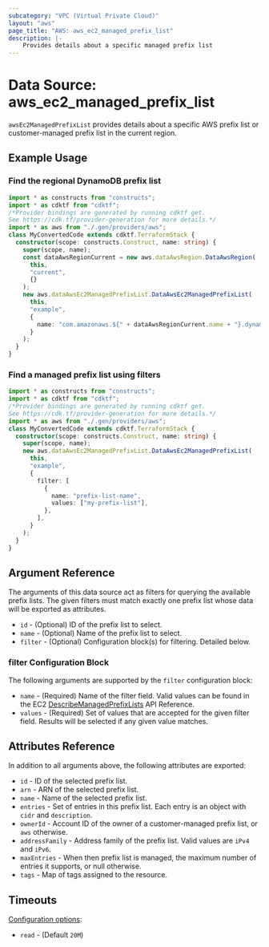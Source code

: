 ```yaml
---
subcategory: "VPC (Virtual Private Cloud)"
layout: "aws"
page_title: "AWS: aws_ec2_managed_prefix_list"
description: |-
    Provides details about a specific managed prefix list
---
```


# Data Source: aws_ec2_managed_prefix_list

`awsEc2ManagedPrefixList` provides details about a specific AWS prefix list or
customer-managed prefix list in the current region.

## Example Usage

### Find the regional DynamoDB prefix list

```typescript
import * as constructs from "constructs";
import * as cdktf from "cdktf";
/*Provider bindings are generated by running cdktf get.
See https://cdk.tf/provider-generation for more details.*/
import * as aws from "./.gen/providers/aws";
class MyConvertedCode extends cdktf.TerraformStack {
  constructor(scope: constructs.Construct, name: string) {
    super(scope, name);
    const dataAwsRegionCurrent = new aws.dataAwsRegion.DataAwsRegion(
      this,
      "current",
      {}
    );
    new aws.dataAwsEc2ManagedPrefixList.DataAwsEc2ManagedPrefixList(
      this,
      "example",
      {
        name: "com.amazonaws.${" + dataAwsRegionCurrent.name + "}.dynamodb",
      }
    );
  }
}

```

### Find a managed prefix list using filters

```typescript
import * as constructs from "constructs";
import * as cdktf from "cdktf";
/*Provider bindings are generated by running cdktf get.
See https://cdk.tf/provider-generation for more details.*/
import * as aws from "./.gen/providers/aws";
class MyConvertedCode extends cdktf.TerraformStack {
  constructor(scope: constructs.Construct, name: string) {
    super(scope, name);
    new aws.dataAwsEc2ManagedPrefixList.DataAwsEc2ManagedPrefixList(
      this,
      "example",
      {
        filter: [
          {
            name: "prefix-list-name",
            values: ["my-prefix-list"],
          },
        ],
      }
    );
  }
}

```

## Argument Reference

The arguments of this data source act as filters for querying the available
prefix lists. The given filters must match exactly one prefix list
whose data will be exported as attributes.

* `id` - (Optional) ID of the prefix list to select.
* `name` - (Optional) Name of the prefix list to select.
* `filter` - (Optional) Configuration block(s) for filtering. Detailed below.

### filter Configuration Block

The following arguments are supported by the `filter` configuration block:

* `name` - (Required) Name of the filter field. Valid values can be found in the EC2 [DescribeManagedPrefixLists](https://docs.aws.amazon.com/AWSEC2/latest/APIReference/API_DescribeManagedPrefixLists.html) API Reference.
* `values` - (Required) Set of values that are accepted for the given filter field. Results will be selected if any given value matches.

## Attributes Reference

In addition to all arguments above, the following attributes are exported:

* `id` - ID of the selected prefix list.
* `arn` - ARN of the selected prefix list.
* `name` - Name of the selected prefix list.
* `entries` - Set of entries in this prefix list. Each entry is an object with `cidr` and `description`.
* `ownerId` - Account ID of the owner of a customer-managed prefix list, or `aws` otherwise.
* `addressFamily` - Address family of the prefix list. Valid values are `iPv4` and `iPv6`.
* `maxEntries` - When then prefix list is managed, the maximum number of entries it supports, or null otherwise.
* `tags` - Map of tags assigned to the resource.

## Timeouts

[Configuration options](https://developer.hashicorp.com/terraform/language/resources/syntax#operation-timeouts):

- `read` - (Default `20M`)

<!-- cache-key: cdktf-0.17.0-pre.15 input-3e3c72b875acdabeff222d7efc6381624218bdc684c16b8ec1c38859e1e80f26 -->